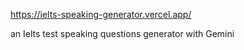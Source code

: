 https://ielts-speaking-generator.vercel.app/

an Ielts test speaking questions generator with Gemini
